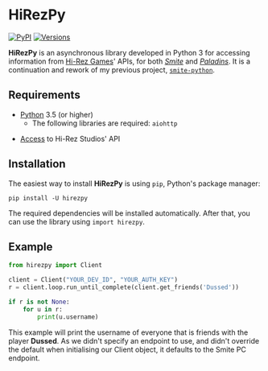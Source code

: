 # HiRezPy

[![PyPI](https://img.shields.io/pypi/v/hirezpy.svg)](https://pypi.python.org/pypi/hirezpy/)
[![Versions](https://img.shields.io/pypi/pyversions/hirezpy.svg)](https://pypi.python.org/pypi/hirezpy/)

**HiRezPy** is an asynchronous library developed in Python 3 for accessing information from [Hi-Rez Games](http://www.hirezstudios.com/)' APIs, for both *[Smite](https://www.smitegame.com/)* and *[Paladins](https://www.paladins.com/)*. It is a continuation and rework of my previous project, [`smite-python`](https://github.com/jaydenkieran/smite-python).

## Requirements
* [Python](http://python.org) 3.5 (or higher)
    * The following libraries are required: `aiohttp`
- [Access](https://fs12.formsite.com/HiRez/form48/secure_index.html) to Hi-Rez Studios' API

## Installation
The easiest way to install **HiRezPy** is using `pip`, Python's package manager:

```
pip install -U hirezpy
```

The required dependencies will be installed automatically. After that, you can use the library using `import hirezpy`.

## Example

```py
from hirezpy import Client

client = Client("YOUR_DEV_ID", "YOUR_AUTH_KEY")
r = client.loop.run_until_complete(client.get_friends('Dussed'))

if r is not None:
    for u in r:
        print(u.username)
```

This example will print the username of everyone that is friends with the player **Dussed**. As we didn't specify an endpoint to use, and didn't override the default when initialising our Client object, it defaults to the Smite PC endpoint.
